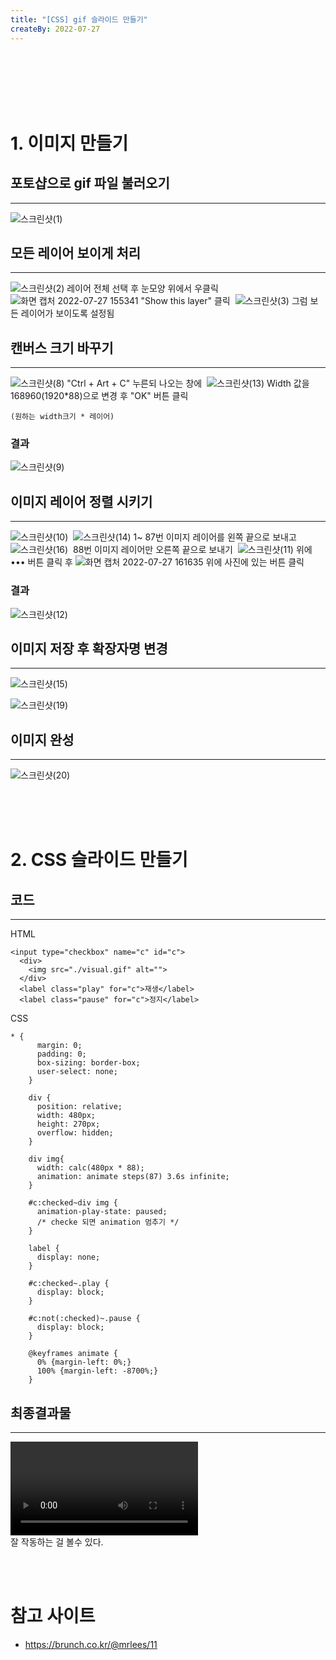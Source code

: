 ```yaml
---
title: "[CSS] gif 슬라이드 만들기"
createBy: 2022-07-27
---
```

​
<br>
<br>
<br>
<br>
<br>

# 1. 이미지 만들기

## 포토샵으로 gif 파일 불러오기
---
![스크린샷(1)](https://user-images.githubusercontent.com/71883310/181180859-dabf83a7-6cf0-4810-82f1-ecf31963fb76.png)

## 모든 레이어 보이게 처리
---
![스크린샷(2)](https://user-images.githubusercontent.com/71883310/181181234-6b8fc32a-bc1e-45ce-91b8-e0458b0f05eb.png)
레이어 전체 선택 후 눈모양 위에서 우클릭
​
![화면 캡처 2022-07-27 155341](https://user-images.githubusercontent.com/71883310/181181295-00b16fbf-305b-45c6-8592-1e8d78ffc8d1.png)
"Show this layer" 클릭
​
![스크린샷(3)](https://user-images.githubusercontent.com/71883310/181181622-a549d6b6-27e7-42e0-ab3e-235b041d5de5.png)
그럼 보든 레이어가 보이도록 설정됨

## 캔버스 크기 바꾸기
---
![스크린샷(8)](https://user-images.githubusercontent.com/71883310/181184987-c4b5bf7e-5c4d-43de-9348-b48c7a1e774f.png)
"Ctrl + Art + C" 누른되 나오는 창에 
​
![스크린샷(13)](https://user-images.githubusercontent.com/71883310/181185284-ba7881b7-602a-4552-b952-ba25561135ce.png)
Width 값을 168960(1920*88)으로 변경 후 "OK" 버튼 클릭
<br>

`(원하는 width크기 * 레이어)`
​

### 결과
![스크린샷(9)](https://user-images.githubusercontent.com/71883310/181184991-e6f3f5aa-3418-470c-806e-9ded67f1430e.png)

## 이미지 레이어 정렬 시키기
---
![스크린샷(10)](https://user-images.githubusercontent.com/71883310/181184999-581f90c4-70c0-48a0-8b21-8bddd137a1bc.png)
​
![스크린샷(14)](https://user-images.githubusercontent.com/71883310/181186605-c9c04656-4a2e-4c98-9a83-21c7dc9b35d9.png)
1~ 87번 이미지 레이어를 왼쪽 끝으로 보내고
​
![스크린샷(16)](https://user-images.githubusercontent.com/71883310/181186612-281f65da-72c6-412b-8874-bfc4cfe3198d.png)
​
88번 이미지 레이어만 오른쪽 끝으로 보내기
​
![스크린샷(11)](https://user-images.githubusercontent.com/71883310/181185017-b57dd90d-34e9-4452-9fe9-e3d8bbea0802.png)
위에 ••• 버튼 클릭 후
![화면 캡처 2022-07-27 161635](https://user-images.githubusercontent.com/71883310/181185512-90f668b6-f756-4240-b210-26e56aa488e2.png)
위에 사진에 있는 버튼 클릭
​

### 결과​
![스크린샷(12)](https://user-images.githubusercontent.com/71883310/181185023-513aed52-db89-4348-89fc-88b4d0ae10fa.png)

## 이미지 저장 후 확장자명 변경
---
![스크린샷(15)](https://user-images.githubusercontent.com/71883310/181186509-08d0e6f2-b1d2-423b-a5ad-2725f7889764.png)

![스크린샷(19)](https://user-images.githubusercontent.com/71883310/181187297-80f53952-bbba-4717-86b9-381cbdf7a860.png)

## 이미지 완성
---
![스크린샷(20)](https://user-images.githubusercontent.com/71883310/181187305-556c7d63-8103-40bd-a268-7819e77a50b0.png)

<br>
<br>
<br>

# 2. CSS 슬라이드 만들기

## 코드
---
HTML
```
<input type="checkbox" name="c" id="c">
  <div>
    <img src="./visual.gif" alt="">
  </div>
  <label class="play" for="c">재생</label>
  <label class="pause" for="c">정지</label>
```

CSS
```
* {
      margin: 0;
      padding: 0;
      box-sizing: border-box;
      user-select: none;
    }

    div {
      position: relative;
      width: 480px;
      height: 270px;
      overflow: hidden;
    }
    
    div img{
      width: calc(480px * 88);
      animation: animate steps(87) 3.6s infinite;
    }

    #c:checked~div img {
      animation-play-state: paused;
      /* checke 되면 animation 멈추기 */
    }

    label {
      display: none;
    }

    #c:checked~.play {
      display: block;
    }

    #c:not(:checked)~.pause {
      display: block;
    }

    @keyframes animate {
      0% {margin-left: 0%;}
      100% {margin-left: -8700%;}
    }
```


## 최종결과물
---

<video autoplay controls>
    <source src="https://user-images.githubusercontent.com/71883310/190556751-f8405149-98b5-47d5-a35c-0442a8077005.mov">
</video>
<br>
잘 작동하는 걸 볼수 있다.


<br><br>

# 참고 사이트
- https://brunch.co.kr/@mrlees/11